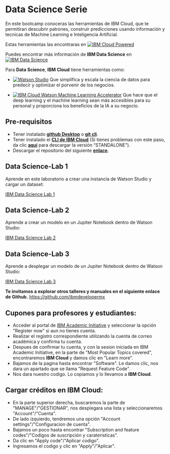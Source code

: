 # Data Science Serie
En este bootcamp conoceras las herramientas de IBM Cloud, que te permitiran descubrir patrones, construir predicciones usando información y tecnicas de Machine Learning e Inteligencia Artificial.

Estas herramientas las encontraras en [![IBM Cloud Powered][img-ibmcloud-powered]][url-ibmcloud]

Puedes encontrar más información de **IBM Data Science** en [![IBM Data Science][img-ibmcloudds]][url-ibmcloudds]

Para **Data Science**, **IBM Cloud** tiene herramientas como:
* [![Watson Studio][img-WS]][url-WS] Que simplifica y escala la ciencia de datos para predecir y optimizar el porvenir de los negocios.

* [![IBM Cloud Watson Machine Learning Accelerator][img-machine]][url-machine] Que hace que el deep learning y el machine learning sean más accesibles para su personal y proporciona los beneficios de la IA a su negocio.

## Pre-requisitos
* Tener instalado [**github Desktop**](https://desktop.github.com) o [**git cli**](https://git-scm.com/book/en/v2/Getting-Started-Installing-Git).
* Tener instalado el [**CLI de IBM Cloud**](https://cloud.ibm.com/docs/cli?topic=cloud-cli-getting-started) (Si tienes problemas con este paso, da clic [**aquí**](https://cloud.ibm.com/docs/cli?topic=cloud-cli-install-ibmcloud-cli) para descargar la versión “STANDALONE”).
* Descargar el repositorio del siguiente [**enlace**](https://github.com/ibmdevelopermx/DataScience).

## Data Science-Lab 1
Aprende en este laboratorio a crear una instancia de Watson Studio y cargar un dataset:

[IBM Data Science Lab 1][url-lab1]

[url-lab1]: /Data_Science-Lab-1

## Data Science-Lab 2
Aprende a crear un modelo en un Jupiter Notebook dentro de Watson Studio:

[IBM Data Science Lab 2][url-lab2]

[url-lab2]: /Data-Science-Lab-2

## Data Science-Lab 3
Aprende a desplegar un modelo de un Jupiter Notebook dentro de Watson Studio:

[IBM Data Science Lab 3][url-lab3]

[url-lab3]: /Data-Science-Lab-3


**Te invitamos a explorar otros talleres y manuales en el siguiente enlace de Github.**
https://github.com/ibmdevelopermx
















## Cupones para profesores y estudiantes:

* Acceder al portal de [IBM Academic Initiative][url-academic] y seleccionar la opción "Register now" si aun no tienes cuenta.
* Realizar el registro correspondiente utilizando la cuenta de correo académica y confirma tu cuenta.
* Despues de confirmar tu cuenta, y con la sesion iniciada en IBM Academic Initiative, en la parte de "Most Popular Topics covered", encontraremos **IBM Cloud** y damos clic en "Learn more".
* Bajamos de la pagina hasta encontrar "Software". Le damos clic, nos dara un apartado que se llama "Request Feature Code".
* Nos dara nuestro codigo. Lo copiamos y lo llevamos a **IBM Cloud**.

## Cargar créditos en IBM Cloud:

* En la parte superior derecha, buscaremos la parte de "MANAGE"/"GESTIONAR", nos desplegara una lista y seleccionaremos "Account"/"Cuenta".
* De lado izquierdo, tendremos una opción "Account settings"/"Configuracion de cuenta".
* Bajamos un poco hasta encontrar "Subscription and feature codes"/"Codigos de suscripción y carateristicas".
* Da clic en "Apply code"/"Aplicar codigo".
* Ingresamos el codigo y clic en "Apply"/"Aplicar".

[img-ibmcloud-powered]: https://img.shields.io/badge/IBM%20Cloud-Powered-blue.svg
[url-ibmcloud]: https://www.ibm.com/cloud/
[img-ibmcloudds]: https://img.shields.io/badge/IBM%20Cloud-Data%20Science-blue.svg
[url-ibmcloudds]: https://www.ibm.com/analytics/data-science
[img-WS]: https://img.shields.io/badge/IBM%20Cloud-Watson%20Studio-9cf.svg
[url-WS]:https://www.ibm.com/cloud/watson-studio
[img-visual]: https://img.shields.io/badge/IBM%20Cloud-Watson%20Visual%20Recongnition-9cf.svg
[url-visual]: https://www.ibm.com/cloud/watson-visual-recognition
[img-machine]: https://img.shields.io/badge/IBM%20Cloud-Watson%20Machine%20Learning%20Accelerator-9cf.svg
[url-machine]: https://www.ibm.com/us-en/marketplace/deep-learning-platform
[url-academic]: https://my15.digitalexperience.ibm.com/b73a5759-c6a6-4033-ab6b-d9d4f9a6d65b/dxsites/151914d1-03d2-48fe-97d9-d21166848e65/home/
